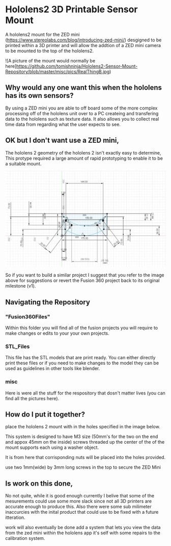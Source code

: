 # Hololens2 3D Printable Sensor Mount
A hololens2 mount for the ZED mini (https://www.stereolabs.com/blog/introducing-zed-mini/) desgigned to be printed within a 3D printer and will allow the addtion of a ZED mini camera to be mounted to the top of the hololens2.

![A picture of the mount would normally be here]https://github.com/tomishninja/Hololens2-Sensor-Mount-Repository/blob/master/misc/pics/RealThingB.jpg)

## Why would any one want this when the hololens has its own sensors?
By using a ZED mini you are able to off board some of the more complex processing off of the hololens unit over to a PC createing and transfering data to the hololens such as texture data. It also allows you to collect real time data from regarding what the user expects to see. 

## OK but I don't want use a ZED mini, 
The hololens 2 geometry of the hololens 2 isn't exactly easy to determine, This protype required a large amount of rapid prototyping to enable it to be a suitable mount.

![A really horrifing picture was here, you must be lucky](https://github.com/tomishninja/Hololens2-Sensor-Mount-Repository/blob/master/misc/pics/Hololens2Maths.PNG)

So if you want to build a similar project I suggest that you refer to the image above for suggestions or revert the Fusion 360 project back to its original milestone (v1). 

## Navigating the Repository
### "Fusion360Files"
Within this folder you will find all of the fusion projects you will require to make changes or edits to your your own projects.

### STL_Files
This file has the STL models that are print ready. You can either directly print these files or if you need to make changes to the model they can be used as guidelines in other tools like blender.

### misc
Here is were all the stuff for the respository that dosn't matter lives (you can find all the pictures here).

## How do I put it together?
place the hololens 2 mount with in the holes specified in the image below. 

This system is designed to have M3 size (50mm's for the two on the end and appox 45mm on the inside) screws threaded up the center of the of the mount supports each using a washer object.

It is from here that corrisponding nuts will be placed into the holes provided.

use two 1mm(wide) by 3mm long screws in the top to secure the ZED Mini

## Is work on this done,
No not quite, while it is good enough currently I belive that some of the mesurements could use some more slack since not all 3D printers are accurate enough to produce this.
Also there were some sub milimeter inaccurcies with the inital product that could use to be fixed with a future itteration. 

work will also eventually be done add a system that lets you view the data from the zed mini within the hololens app it's self with some repairs to the calibration system.
